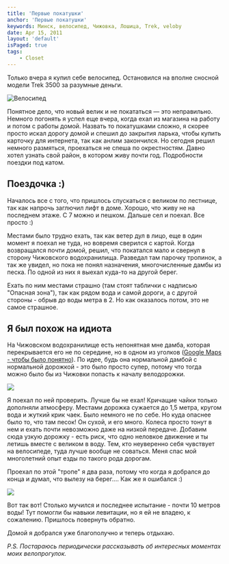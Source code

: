 ```yaml
---
title: 'Первые покатушки'
anchor: 'Первые покатушки'
keywords: Минск, велосипед, Чижовка, Лошица, Trek, veloby
date: Apr 15, 2011
layout: 'default'
isPaged: true
tags:
    - Closet
---
```


Только вчера я купил себе велосипед. Остановился на вполне сносной модели Trek 3500 за разумные деньги.

![Велосипед](http://klimchuk.com/upload/posts/pervye-pokatushki/vel.jpg)

Понятное дело, что новый велик и не покататься — это неправильно. Немного погонять я успел еще вчера, когда ехал из магазина на работу и потом с работы домой. Назвать то покатушками сложно, я скорее просто искал дорогу домой и спешил до закрытия ларька, чтобы купить карточку для интернета, так как анлим закончился. Но сегодня решил немного размяться, проехаться не спеша по окрестностям. Давно хотел узнать свой район, в котором живу почти год. Подробности поездки под катом.

## Поездочка :)

Началось все с того, что пришлось спускаться с великом по лестнице, так как напрочь заглючил лифт в доме. Хорошо, что живу не на последнем этаже. С 7 можно и пешком. Дальше сел и поехал. Все просто :)

Местами было трудно ехать, так как ветер дул в лицо, еще в один момент я поехал не туда, но вовремя сверился с картой. Когда возвращался почти домой, решил, что покатался мало и свернул в сторону Чижовского водохранилища. Разведал там парочку тропинок, а так же увидел, но пока не понял назначения, многочисленные дамбы из песка. По одной из них я выехал куда-то на другой берег.

Ехать по ним местами страшно (там стоят таблички с надписью \"Опасная зона\"), так как рядом вода и самой дороги, а с другой стороны - обрыв до воды метра в 2. Но как оказалось потом, это не самое страшное.

## Я был похож на идиота

На Чижовском водохранилище есть непонятная мне дамба, которая перекрывается его не по середине, но в одном из уголков ([Google Maps - чтобы было понятно](http://maps.google.com/maps?f=q&amp;source=s_q&amp;hl=en&amp;geocode=&amp;q=Minsk,+Belarus&amp;aq=1&amp;sll=37.0625,-95.677068&amp;sspn=50.777825,79.013672&amp;ie=UTF8&amp;hq=&amp;hnear=Minsk,+%D0%9C%D1%96%D0%BD%D1%81%D0%BA%D1%96+%D1%80%D0%B0%D1%91%D0%BD,+Minsk+Province,+Belarus&amp;ll=53.841925,27.605306&amp;spn=0.004659,0.009645&amp;t=h&amp;z=17)). По идее, будь она нормальной дамбой с нормальной дорожкой - это было просто супер, потому что тогда можно было бы из Чижовки попасть к началу велодорожки.

![](http://klimchuk.com/upload/posts/pervye-pokatushki/kosa.jpg)

Я поехал по ней проверить. Лучше бы не ехал! Кричащие чайки только дополняли атмосферу. Местами дорожка сужается до 1,5 метра, кругом вода и жуткий крик чаек. Было немного не по себе. Но куда опаснее было то, что там песок! Он сухой, и его много. Колеса просто тонут в нем и ехать почти невозможно даже на низкой передаче. Добавим сюда узкую дорожку - есть риск, что одно неловкое движение и ты летишь вместе с великом в воду. Тем, кто неуверенно себя чувствует на велосипеде, туда лучше вообще не соваться. Меня спас мой многолетний опыт езды по такого рода дорогам.

Проехал по этой \"тропе\" я два раза, потому что когда я добрался до конца и думал, что вылезу на берег.... Как же я ошибался :)

![](http://klimchuk.com/upload/posts/pervye-pokatushki/tupic.jpg)

Вот так вот! Столько мучился и последнее испытание - почти 10 метров воды! Тут помогли бы навыки левитации, но я ей не владею, к сожалению. Пришлось повернуть обратно.

Домой я добрался уже благополучно и теперь отдыхаю.

_P.S. Постараюсь периодически рассказывать об интересных моментах моих велопрогулок._
